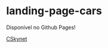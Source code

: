 # landing-page-cars
Disponível no Github Pages!

<a href="https://awssilva.github.io/landing-page-cars/">CSkynet</a>
